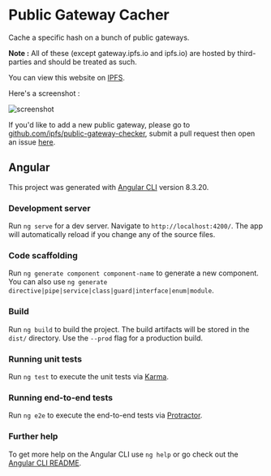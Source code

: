 # Public Gateway Cacher

Cache a specific hash on a bunch of public gateways.

**Note :** All of these (except gateway.ipfs.io and ipfs.io) are hosted by third-parties and should be treated as such.

You can view this website on [IPFS](https://bafybeibjf6z3sxavox6uahfl4vogkuenimlpvn4eghdv6mtsm55rpnalve.cf-ipfs.com).

Here's a screenshot :

![screenshot](https://bafybeicfvbezkavmric3lc2c4hmgul7h7egva4btezs5hu2fj2ly4dttvq.cf-ipfs.com/Screenshot_2019-12-03%20Public%20Gateway%20Cacher.png)

If you'd like to add a new public gateway, please go to [github.com/ipfs/public-gateway-checker](https://github.com/ipfs/public-gateway-checker), submit a pull request then open an issue [here](https://gitlab.com/NatoBoram/public-gateway-cacher/issues/new).

## Angular

This project was generated with [Angular CLI](https://github.com/angular/angular-cli) version 8.3.20.

### Development server

Run `ng serve` for a dev server. Navigate to `http://localhost:4200/`. The app will automatically reload if you change any of the source files.

### Code scaffolding

Run `ng generate component component-name` to generate a new component. You can also use `ng generate directive|pipe|service|class|guard|interface|enum|module`.

### Build

Run `ng build` to build the project. The build artifacts will be stored in the `dist/` directory. Use the `--prod` flag for a production build.

### Running unit tests

Run `ng test` to execute the unit tests via [Karma](https://karma-runner.github.io).

### Running end-to-end tests

Run `ng e2e` to execute the end-to-end tests via [Protractor](http://www.protractortest.org/).

### Further help

To get more help on the Angular CLI use `ng help` or go check out the [Angular CLI README](https://github.com/angular/angular-cli/blob/master/README.md).
